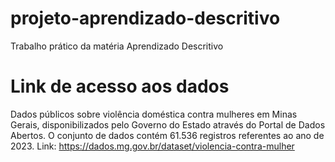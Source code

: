 # projeto-aprendizado-descritivo
Trabalho prático da matéria Aprendizado Descritivo

# Link de acesso aos dados
Dados públicos sobre violência doméstica contra mulheres em Minas Gerais, disponibilizados pelo Governo do Estado através do Portal de Dados Abertos. O conjunto de dados contém 61.536 registros referentes ao ano de 2023.
Link: https://dados.mg.gov.br/dataset/violencia-contra-mulher